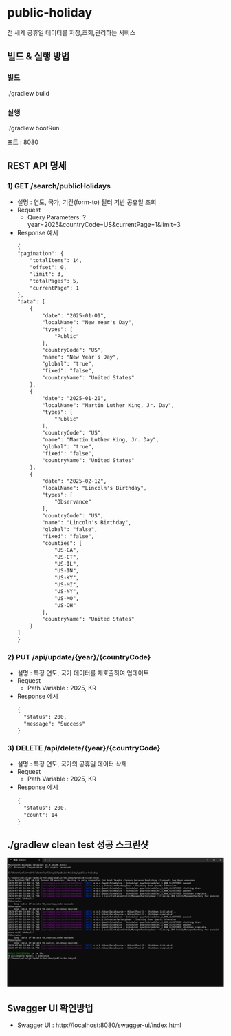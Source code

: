 # public-holiday
전 세계 공휴일 데이터를 저장,조회,관리하는 서비스

## 빌드 & 실행 방법
### 빌드
./gradlew build

### 실행
./gradlew bootRun

포트 : 8080

## REST API 명세

### 1) GET /search/publicHolidays
- 설명 : 연도, 국가, 기간(form-to) 필터 기반 공휴일 조회
- Request
  - Query Parameters: ?year=2025&countryCode=US&currentPage=1&limit=3
- Response 예시
    ```
    {
    "pagination": {
        "totalItems": 14,
        "offset": 0,
        "limit": 3,
        "totalPages": 5,
        "currentPage": 1
    },
    "data": [
        {
            "date": "2025-01-01",
            "localName": "New Year's Day",
            "types": [
                "Public"
            ],
            "countryCode": "US",
            "name": "New Year's Day",
            "global": "true",
            "fixed": "false",
            "countryName": "United States"
        },
        {
            "date": "2025-01-20",
            "localName": "Martin Luther King, Jr. Day",
            "types": [
                "Public"
            ],
            "countryCode": "US",
            "name": "Martin Luther King, Jr. Day",
            "global": "true",
            "fixed": "false",
            "countryName": "United States"
        },
        {
            "date": "2025-02-12",
            "localName": "Lincoln's Birthday",
            "types": [
                "Observance"
            ],
            "countryCode": "US",
            "name": "Lincoln's Birthday",
            "global": "false",
            "fixed": "false",
            "counties": [
                "US-CA",
                "US-CT",
                "US-IL",
                "US-IN",
                "US-KY",
                "US-MI",
                "US-NY",
                "US-MO",
                "US-OH"
            ],
            "countryName": "United States"
        }
    ]
  }
    ```

### 2) PUT /api/update/{year}/{countryCode}
- 설명 : 특정 연도, 국가 데이터를 재호출하여 업데이트
- Request
  - Path Variable : 2025, KR
- Response 예시
  ```
  {
    "status": 200,
    "message": "Success"
  }
  ```

### 3) DELETE /api/delete/{year}/{countryCode}
- 설명 : 특정 연도, 국가의 공휴일 데이터 삭제
- Request
  - Path Variable : 2025, KR
- Response 예시
  ```
  {
    "status": 200,
    "count": 14
  }
  ```

## ./gradlew clean test 성공 스크린샷

![테스트 성공 스크린샷](https://github.com/yelin1106/public-holiday/blob/main/gradlew-clean-test-success.png?raw=true)

## Swagger UI 확인방법
- Swagger UI : http://localhost:8080/swagger-ui/index.html

